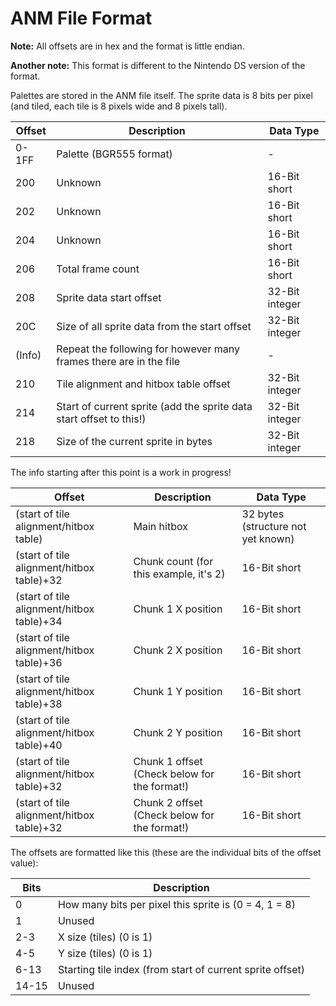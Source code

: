 # ANM File Format

**Note:** All offsets are in hex and the format is little endian.

**Another note:** This format is different to the Nintendo DS version of the format. 

Palettes are stored in the ANM file itself. The sprite data is 8 bits per pixel (and tiled, each tile is 8 pixels wide and 8 pixels tall).

| Offset | Description | Data Type |
|--------|-----------------------------------------------------------------------|------------------|
| 0-1FF  | Palette (BGR555 format) | - |
| 200    | Unknown | 16-Bit short |
| 202    | Unknown | 16-Bit short |
| 204    | Unknown | 16-Bit short |
| 206    | Total frame count | 16-Bit short |
| 208    | Sprite data start offset | 32-Bit integer |
| 20C    | Size of all sprite data from the start offset | 32-Bit integer |
| (Info) | Repeat the following for however many frames there are in the file | - |
| 210    | Tile alignment and hitbox table offset | 32-Bit integer |
| 214    | Start of current sprite (add the sprite data start offset to this!)| 32-Bit integer |
| 218    | Size of the current sprite in bytes | 32-Bit integer |


The info starting after this point is a work in progress!

| Offset | Description | Data Type |
|--------|-----------------------------------------------------------------------|------------------|
| (start of tile alignment/hitbox table)  | Main hitbox | 32 bytes (structure not yet known) |
| (start of tile alignment/hitbox table)+32  | Chunk count (for this example, it's 2) | 16-Bit short |
| (start of tile alignment/hitbox table)+34  | Chunk 1 X position | 16-Bit short |
| (start of tile alignment/hitbox table)+36  | Chunk 2 X position | 16-Bit short |
| (start of tile alignment/hitbox table)+38  | Chunk 1 Y position | 16-Bit short |
| (start of tile alignment/hitbox table)+40  | Chunk 2 Y position | 16-Bit short |
| (start of tile alignment/hitbox table)+32  | Chunk 1 offset (Check below for the format!) | 16-Bit short |
| (start of tile alignment/hitbox table)+32  | Chunk 2 offset (Check below for the format!) | 16-Bit short |

The offsets are formatted like this (these are the individual bits of the offset value):

| Bits | Description |
|--------|-----------------------------------------------------------------------|
| 0 | How many bits per pixel this sprite is (0 = 4, 1 = 8) | 
| 1 | Unused |
| 2-3 | X size (tiles) (0 is 1) |
| 4-5 | Y size (tiles) (0 is 1) |
| 6-13 | Starting tile index (from start of current sprite offset) | 
| 14-15 | Unused |
